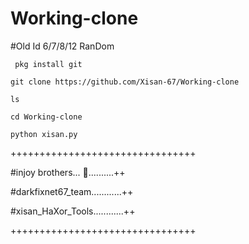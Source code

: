 # Working-clone
#Old Id 6/7/8/12 RanDom 





` pkg install git`

`git clone https://github.com/Xisan-67/Working-clone`

`ls`

`cd Working-clone`

`python xisan.py `









++++++++++++++++++++++++++++++++

#injoy brothers... 🥰..........++

#darkfixnet67_team............++

#xisan_HaXor_Tools............++

++++++++++++++++++++++++++++++++

